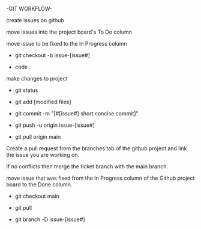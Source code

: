 -GIT WORKFLOW-

create issues on github

move issues into the project board's To Do column

move issue to be fixed to the In Progress column

- git checkout -b issue-[issue#]

- code .

make changes to project

- git status

- git add [modified files]

- git commit -m "[#[issue#] short concise commit]"

- git push -u origin issue-[issue#]

- git pull origin main

Create a pull request from the branches tab of the github project and link the issue you are working on.

If no conflicts then merge the ticket branch with the main branch.

move issue that was fixed from the In Progress column of the Github project board to the Done column.

- git checkout main

- git pull

- git branch -D issue-[issue#]
